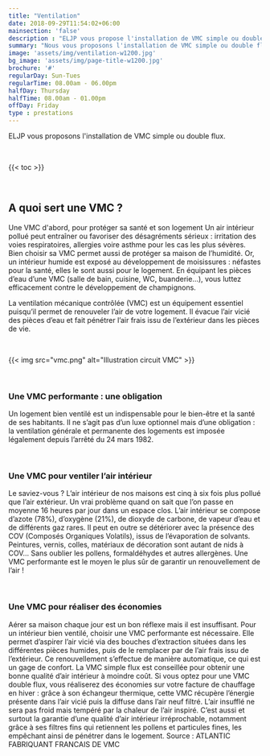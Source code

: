 ```yaml
---
title: "Ventilation"
date: 2018-09-29T11:54:02+06:00
mainsection: 'false'
description : "ELJP vous propose l'installation de VMC simple ou double flux."
summary: "Nous vous proposons l'installation de VMC simple ou double flux"
image: 'assets/img/ventilation-w1200.jpg'
bg_image: 'assets/img/page-title-w1200.jpg'
brochure: '#'
regularDay: Sun-Tues
regularTime: 08.00am - 06.00pm
halfDay: Thursday
halfTime: 08.00am - 01.00pm
offDay: Friday
type : prestations
---
```



ELJP vous proposons l'installation de VMC simple ou double flux.

<br>

{{< toc >}}

<br>

## A quoi sert une VMC ?

Une VMC d'abord, pour protéger sa santé et son logement
Un air intérieur pollué peut entraîner ou favoriser des désagréments sérieux : irritation des voies respiratoires, allergies voire asthme pour les cas les plus sévères. Bien choisir sa VMC permet aussi de protéger sa maison de l’humidité. Or, un intérieur humide est exposé au développement de moisissures : néfastes pour la santé, elles le sont aussi pour le logement. En équipant les pièces d’eau d’une VMC (salle de bain, cuisine, WC, buanderie…), vous luttez efficacement contre le développement de champignons.

La ventilation mécanique contrôlée (VMC) est un équipement essentiel puisqu’il permet de renouveler l’air de votre logement. Il évacue l’air vicié des pièces d’eau et fait pénétrer l’air frais issu de l’extérieur dans les pièces de vie.

<br>

{{< img src="vmc.png" alt="Illustration circuit VMC" >}}

<br>

### Une VMC performante : une obligation
 Un logement bien ventilé est un indispensable pour le bien-être et la santé de ses habitants. Il ne s’agit pas d’un luxe optionnel mais d’une obligation : la ventilation générale et permanente des logements est imposée légalement depuis l’arrêté du 24 mars 1982.

<br>

### Une VMC pour ventiler l’air intérieur
Le saviez-vous ? L’air intérieur de nos maisons est cinq à six fois plus pollué que l’air extérieur. Un vrai problème quand on sait que l’on passe en moyenne 16 heures par jour dans un espace clos. L’air intérieur se compose d’azote (78%), d’oxygène (21%), de dioxyde de carbone, de vapeur d’eau et de différents gaz rares. Il peut en outre se détériorer avec la présence des COV (Composés Organiques Volatils), issus de l’évaporation de solvants. Peintures, vernis, colles, matériaux de décoration sont autant de nids à COV… Sans oublier les pollens, formaldéhydes et autres allergènes. Une VMC performante est le moyen le plus sûr de garantir un renouvellement de l’air !

<br>

### Une VMC pour réaliser des économies
Aérer sa maison chaque jour est un bon réflexe mais il est insuffisant. Pour un intérieur bien ventilé, choisir une VMC performante est nécessaire. Elle permet d’aspirer l’air vicié via des bouches d’extraction situées dans les différentes pièces humides, puis de le remplacer par de l’air frais issu de l’extérieur. Ce renouvellement s’effectue de manière automatique, ce qui est un gage de confort. La VMC simple flux est conseillée pour obtenir une bonne qualité d’air intérieur à moindre coût. Si vous optez pour une VMC double flux, vous réaliserez des économies sur votre facture de chauffage en hiver : grâce à son échangeur thermique, cette VMC récupère l’énergie présente dans l’air vicié puis la diffuse dans l’air neuf filtré. L’air insufflé ne sera pas froid mais tempéré par la chaleur de l’air inspiré. C’est aussi et surtout la garantie d’une qualité d’air intérieur irréprochable, notamment grâce à ses filtres fins qui retiennent les pollens et particules fines, les empêchant ainsi de pénétrer dans le logement.
Source : ATLANTIC FABRIQUANT FRANCAIS DE VMC 

